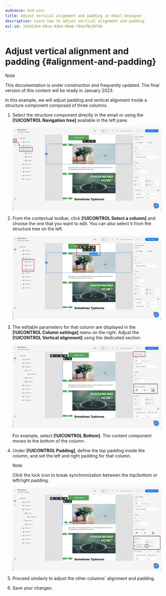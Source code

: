 ```yaml
---
audience: end-user
title: Adjust vertical alignment and padding in Email Designer
description: Learn how to adjust vertical alignment and padding
exl-id: 32e613e4-60ce-43b4-90a6-794af0e3976b
---
```

# Adjust vertical alignment and padding {#alignment-and-padding}

>[!NOTE]
>
>This documentation is under construction and frequently updated. The final version of this content will be ready in January 2023.

In this example, we will adjust padding and vertical alignment inside a structure component composed of three columns.

1. Select the structure component directly in the email or using the **[!UICONTROL Navigation tree]** available in the left pane.

   ![](assets/alignment_1.png)

1. From the contextual toolbar, click **[!UICONTROL Select a column]** and choose the one that you want to edit. You can also select it from the structure tree on the left.

   ![](assets/alignment_2.png)

1. The editable parameters for that column are displayed in the **[!UICONTROL Column settings]** menu on the right. Adjust the **[!UICONTROL Vertical alignment]** using the dedicated section.

   ![](assets/alignment_3.png)

   For example, select **[!UICONTROL Bottom]**. The content component moves to the bottom of the column.

1. Under **[!UICONTROL Padding]**, define the top padding inside the column, and set the left and right padding for that column.

   >[!NOTE]
   >
   >Click the lock icon to break synchronization between the top/bottom or left/right padding.

   ![](assets/alignment_4.png)

1. Proceed similarly to adjust the other columns' alignment and padding.

1. Save your changes.
